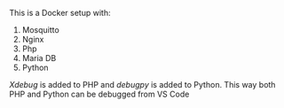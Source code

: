 This is a Docker setup with:
1. Mosquitto
2. Nginx
3. Php
4. Maria DB
5. Python

*Xdebug* is added to PHP and *debugpy* is added to Python. This way both PHP and Python can be debugged from VS Code
